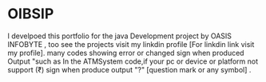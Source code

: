 # OIBSIP
I develpoed this portfolio for the java Development project by OASIS INFOBYTE , too see the projects visit my linkdin profile [For linkdin link visit my profile].
many codes showing error or changed sign  when produced Output "such as In the ATMSystem code,if your pc or device or platform not support (₹) sign when produce output "?" [question mark or any symbol] .
